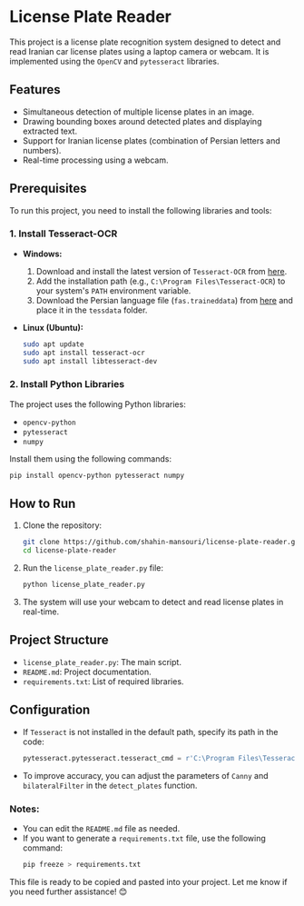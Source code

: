 
# License Plate Reader

This project is a license plate recognition system designed to detect and read Iranian car license plates using a laptop camera or webcam. It is implemented using the `OpenCV` and `pytesseract` libraries.

## Features
- Simultaneous detection of multiple license plates in an image.
- Drawing bounding boxes around detected plates and displaying extracted text.
- Support for Iranian license plates (combination of Persian letters and numbers).
- Real-time processing using a webcam.

## Prerequisites
To run this project, you need to install the following libraries and tools:

### 1. Install Tesseract-OCR
- **Windows:**
  1. Download and install the latest version of `Tesseract-OCR` from [here](https://github.com/UB-Mannheim/tesseract/wiki).
  2. Add the installation path (e.g., `C:\Program Files\Tesseract-OCR`) to your system's `PATH` environment variable.
  3. Download the Persian language file (`fas.traineddata`) from [here](https://github.com/tesseract-ocr/tessdata) and place it in the `tessdata` folder.

- **Linux (Ubuntu):**
  ```bash
  sudo apt update
  sudo apt install tesseract-ocr
  sudo apt install libtesseract-dev
  ```

### 2. Install Python Libraries
The project uses the following Python libraries:
- `opencv-python`
- `pytesseract`
- `numpy`

Install them using the following commands:
```bash
pip install opencv-python pytesseract numpy
```

## How to Run
1. Clone the repository:
   ```bash
   git clone https://github.com/shahin-mansouri/license-plate-reader.git
   cd license-plate-reader
   ```

2. Run the `license_plate_reader.py` file:
   ```bash
   python license_plate_reader.py
   ```

3. The system will use your webcam to detect and read license plates in real-time.

## Project Structure
- `license_plate_reader.py`: The main script.
- `README.md`: Project documentation.
- `requirements.txt`: List of required libraries.

## Configuration
- If `Tesseract` is not installed in the default path, specify its path in the code:
  ```python
  pytesseract.pytesseract.tesseract_cmd = r'C:\Program Files\Tesseract-OCR\tesseract.exe'
  ```

- To improve accuracy, you can adjust the parameters of `Canny` and `bilateralFilter` in the `detect_plates` function.



### Notes:
- You can edit the `README.md` file as needed.
- If you want to generate a `requirements.txt` file, use the following command:
  ```bash
  pip freeze > requirements.txt
  ```

This file is ready to be copied and pasted into your project. Let me know if you need further assistance! 😊
